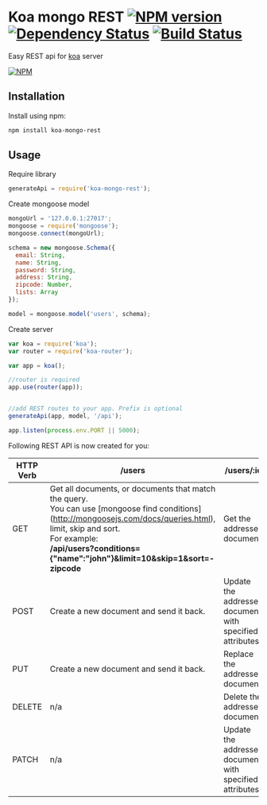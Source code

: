 # Koa mongo REST [![NPM version](https://badge.fury.io/js/koa-mongo-rest.svg)](http://badge.fury.io/js/koa-mongo-rest) [![Dependency Status](https://gemnasium.com/t3chnoboy/koa-mongo-rest.svg)](https://gemnasium.com/t3chnoboy/koa-mongo-rest) [![Build Status](https://travis-ci.org/t3chnoboy/koa-mongo-rest.svg?branch=master)](https://travis-ci.org/t3chnoboy/koa-mongo-rest)

Easy REST api for [koa](http://koajs.com) server  

[![NPM](https://nodei.co/npm/koa-mongo-rest.png?downloads=true)](https://nodei.co/npm/koa-mongo-rest/)



## Installation
Install using npm:
```sh
npm install koa-mongo-rest
```

## Usage

Require library
```javascript
generateApi = require('koa-mongo-rest');
```

Create mongoose model
```javascript
mongoUrl = '127.0.0.1:27017';
mongoose = require('mongoose');
mongoose.connect(mongoUrl);

schema = new mongoose.Schema({
  email: String,
  name: String,
  password: String,
  address: String,
  zipcode: Number,
  lists: Array
});

model = mongoose.model('users', schema);
```

Create server
```javascript
var koa = require('koa');
var router = require('koa-router');

var app = koa();

//router is required
app.use(router(app));


//add REST routes to your app. Prefix is optional
generateApi(app, model, '/api');

app.listen(process.env.PORT || 5000);
```

Following REST API is now created for you:

| HTTP Verb     | /users   | /users/:id |
| ------------- | ------------- | --------------- |
| GET           | Get all documents, or documents that match the query. <br> You can use [mongoose find conditions] (http://mongoosejs.com/docs/queries.html), limit, skip and sort. <br> For example: <br> **/api/users?conditions={"name":"john"}&limit=10&skip=1&sort=-zipcode** | Get the addressed document. |
| POST          | Create a new document and send it back. |  Update the addressed document with specified attributes. |
| PUT           | Create a new document and send it back. | Replace the addressed document. |
| DELETE        | n/a | Delete the addressed document. |
| PATCH         | n/a | Update the addressed document with specified attributes. |

